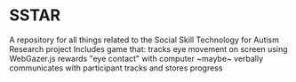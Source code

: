# SSTAR
A repository for all things related to the Social Skill Technology for Autism Research project
Includes game that:
  tracks eye movement on screen using WebGazer.js
  rewards "eye contact" with computer
  ~maybe~ verbally communicates with participant
  tracks and stores progress
